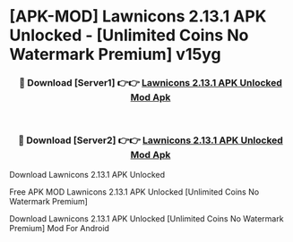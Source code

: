 # [APK-MOD] Lawnicons 2.13.1 APK Unlocked - [Unlimited Coins No Watermark Premium] v15yg



<div align="center">
<h3>🔴 Download [Server1] 👉👉 <a href="https://momento.my/?title=Lawnicons_2.13.1_APK_Unlocked">Lawnicons 2.13.1 APK Unlocked Mod Apk</a></h3><br>

<h3>🔴 Download [Server2] 👉👉 <a href="https://momento.my/?title=Lawnicons_2.13.1_APK_Unlocked">Lawnicons 2.13.1 APK Unlocked Mod Apk</a></h3>
</div>



Download Lawnicons 2.13.1 APK Unlocked 

Free APK MOD Lawnicons 2.13.1 APK Unlocked [Unlimited Coins No Watermark Premium]

Download Lawnicons 2.13.1 APK Unlocked [Unlimited Coins No Watermark Premium] Mod For Android
